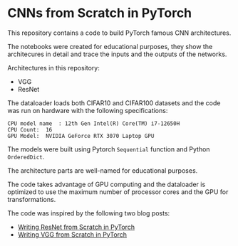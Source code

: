 # CNNs from Scratch in PyTorch

This repository contains a code to build PyTorch famous CNN architectures.

The notebooks were created for educational purposes, they show the architecures in detail and trace the inputs and the outputs of the networks.

Architectures in this repository:
* VGG
* ResNet

The dataloader loads both CIFAR10 and CIFAR100 datasets and the code was run on hardware with the following specifications:

```
CPU model name	: 12th Gen Intel(R) Core(TM) i7-12650H
CPU Count:  16
GPU Model:  NVIDIA GeForce RTX 3070 Laptop GPU
```
The models were built using Pytorch `Sequential` function and Python `OrderedDict`.

The architecture parts are well-named for educational purposes.

The code takes advantage of GPU computing and the dataloader is optimized to use the maximum number of processor cores and the GPU for transformations.

The code was inspired by the following two blog posts:  
* [Writing ResNet from Scratch in PyTorch](https://blog.paperspace.com/writing-resnet-from-scratch-in-pytorch/)  
* [Writing VGG from Scratch in PyTorch](https://blog.paperspace.com/vgg-from-scratch-pytorch/)
